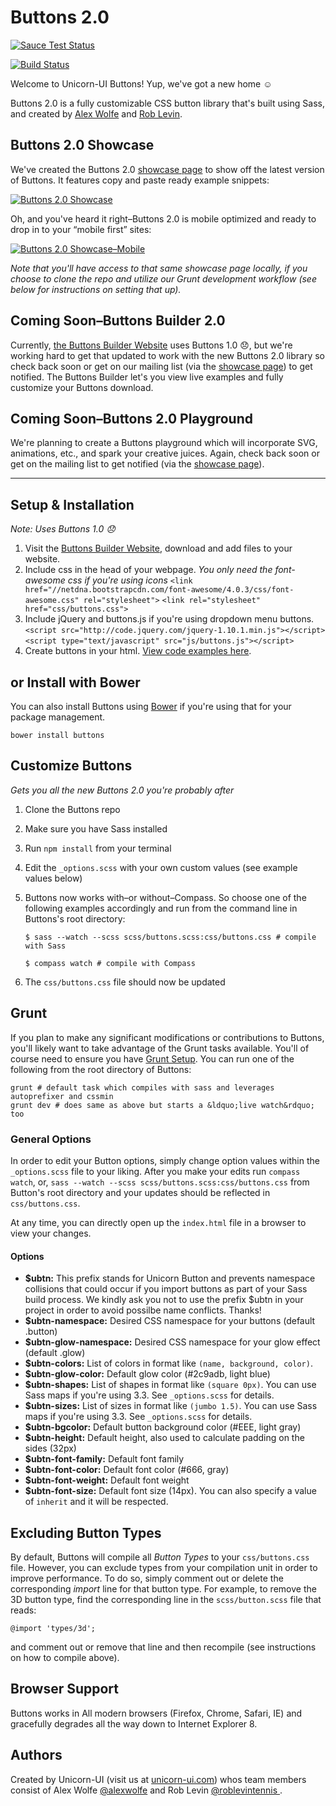 # Buttons 2.0

[![Sauce Test Status](https://saucelabs.com/browser-matrix/unicornuirocks.svg)](https://saucelabs.com/u/unicornuirocks)

[![Build Status](https://travis-ci.org/alexwolfe/Buttons.svg?branch=buttons-2)](https://travis-ci.org/alexwolfe/Buttons)

Welcome to Unicorn-UI Buttons! Yup, we've got a new home &#9786;

Buttons 2.0 is a fully customizable CSS button library that's built using Sass, and created by [Alex Wolfe](https://twitter.com/alexwolfe) and [Rob Levin](https://twitter.com/roblevintennis).

## Buttons 2.0 Showcase

We've created the Buttons 2.0 [showcase page](http://unicorn-ui.com/buttons/showcase/) to show off the latest version of Buttons. It features copy and paste ready example snippets:

[![Buttons 2.0 Showcase](https://www.dropbox.com/s/y9cbmxmih6uwrmm/buttons-showcase.png?dl=1 "Buttons 2.0 Showcase")](http://unicorn-ui.com/buttons/showcase/)

Oh, and you've heard it right–Buttons 2.0 is mobile optimized and ready to drop in to your &ldquo;mobile first&rdquo; sites:

[![Buttons 2.0 Showcase–Mobile](https://www.dropbox.com/s/t92eti7adipz32p/buttons-showcase-mobile.png?dl=1 "Buttons 2.0 Showcase Mobile")](http://unicorn-ui.com/buttons/showcase/)

*Note that you'll have access to that same showcase page locally, if you choose to clone the repo and utilize our Grunt development workflow (see below for instructions on setting that up).*

## Coming Soon–Buttons Builder 2.0

Currently, [the Buttons Builder Website](http://unicorn-ui.com/buttons/builder/) uses Buttons 1.0 :disappointed:, but we're working hard to get that updated to work with the new Buttons 2.0 library so check back soon or get on our mailing list (via the [showcase page](http://unicorn-ui.com/buttons/showcase/)) to get notified. The Buttons Builder let's you view live examples and fully customize your Buttons download.

## Coming Soon–Buttons 2.0 Playground

We're planning to create a Buttons playground which will incorporate SVG, animations, etc., and spark your creative juices. Again, check back soon or get on the mailing list to get notified (via the [showcase page](http://unicorn-ui.com/buttons/showcase/)).

---

## Setup & Installation
*Note: Uses Buttons 1.0 :disappointed:*

1. Visit the [Buttons Builder Website](http://unicorn-ui.com/buttons/builder), download and add files to your website.
2. Include css in the head of your webpage. *You only need the font-awesome css if you're using icons*
    `<link href="//netdna.bootstrapcdn.com/font-awesome/4.0.3/css/font-awesome.css" rel="stylesheet">`
    `<link rel="stylesheet" href="css/buttons.css">`
3. Include jQuery and buttons.js if you're using dropdown menu buttons.
    `<script src="http://code.jquery.com/jquery-1.10.1.min.js"></script>`
    `<script type="text/javascript" src="js/buttons.js"></script>`
4. Create buttons in your html. [View code examples here](http://unicorn-ui.com/buttons/builder/).


## or Install with Bower
You can also install Buttons using [Bower](http://bower.io/) if you're using that for your package management.

`bower install buttons`

## Customize Buttons
*Gets you all the new Buttons 2.0 you're probably after*

1. Clone the Buttons repo
2. Make sure you have Sass installed
3. Run `npm install` from your terminal
4. Edit the `_options.scss` with your own custom values (see example values below)
5. Buttons now works with–or without–Compass. So choose one of the following examples accordingly and run from the command line in Buttons's root directory:

	`$ sass --watch --scss scss/buttons.scss:css/buttons.css # compile with Sass`

	`$ compass watch # compile with Compass`

6. The `css/buttons.css` file should now be updated

## Grunt

If you plan to make any significant modifications or contributions to Buttons, you'll likely want to take advantage of the Grunt tasks available. You'll of course need to ensure you have [Grunt Setup](http://gruntjs.com/). You can run one of the following from the root directory of Buttons:

```shell
grunt # default task which compiles with sass and leverages autoprefixer and cssmin
grunt dev # does same as above but starts a &ldquo;live watch&rdquo; too
```

### General Options

In order to edit your Button options, simply change option values within the `_options.scss` file to your liking. After you make your edits run `compass watch`, or, `sass --watch --scss scss/buttons.scss:css/buttons.css` from Button's root directory and your updates should be reflected in `css/buttons.css`.

At any time, you can directly open up the `index.html` file in a browser to view your changes.

#### Options

* **$ubtn:** This prefix stands for Unicorn Button and prevents namespace collisions that could occur if you import buttons as part of your Sass build process. We kindly ask you not to use the prefix $ubtn in your project in order to avoid possilbe name conflicts. Thanks!
* **$ubtn-namespace:**  Desired CSS namespace for your buttons (default .button)
* **$ubtn-glow-namespace:** Desired CSS namespace for your glow effect (default .glow)
* **$ubtn-colors:** List of colors in format like `(name, background, color)`.
* **$ubtn-glow-color:** Default glow color (#2c9adb, light blue)
* **$ubtn-shapes:** List of shapes in format like `(square 0px)`. You can use Sass maps if you're using 3.3. See `_options.scss` for details.
* **$ubtn-sizes:** List of sizes in format like `(jumbo 1.5)`. You can use Sass maps if you're using 3.3. See `_options.scss` for details.
* **$ubtn-bgcolor:** Default button background color (#EEE, light gray)
* **$ubtn-height:** Default height, also used to calculate padding on the sides (32px)
* **$ubtn-font-family:**  Default font family
* **$ubtn-font-color:** Default font color (#666, gray)
* **$ubtn-font-weight:** Default font weight
* **$ubtn-font-size:** Default font size (14px). You can also specify a value of `inherit` and it will be respected.


## Excluding Button Types

By default, Buttons will compile all *Button Types* to your `css/buttons.css` file. However, you can exclude types from your compilation unit in order to improve performance. To do so, simply comment out or delete the corresponding *import* line for that button type. For example, to remove the 3D button type, find the corresponding line in the `scss/button.scss` file that reads:
```shell
@import 'types/3d';
```
and comment out or remove that line and then recompile (see instructions on how to compile above).

## Browser Support
Buttons works in All modern browsers (Firefox, Chrome, Safari, IE) and gracefully degrades all the way down to Internet Explorer 8.


## Authors
Created by Unicorn-UI (visit us at [unicorn-ui.com](http://unicorn-ui.com)) whos team members consist of Alex Wolfe [@alexwolfe](https://twitter.com/alexwolfe) and Rob Levin [@roblevintennis ](https://twitter.com/roblevintennis).

